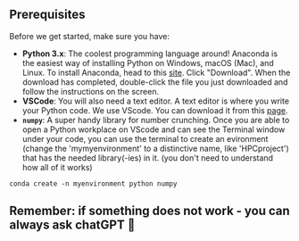 ## Prerequisites
Before we get started, make sure you have:
- **Python 3.x**: The coolest programming language around!
    Anaconda is the easiest way of installing Python on Windows, macOS (Mac), and Linux.
    To install Anaconda, head to this [site](https://www.anaconda.com/download/success).
    Click "Download". When the download has completed, double-click the file you just downloaded
    and follow the instructions on the screen.
- **VSCode**: You will also need a text editor.
    A text editor is where you write your Python code. We use VScode. You can download it
    from this [page](https://code.visualstudio.com/download).
- **`numpy`**: A super handy library for number crunching.
    Once you are able to open a Python workplace on VScode and can see the Terminal window under your code,
    you can use the terminal to create an evironment (change the 'mymyenvironment' to a distinctive name,
    like 'HPCproject') that has the needed library(-ies) in it.
    (you don't need to understand how all of it works)
```
conda create -n myenvironment python numpy
```
## Remember: if something does not work - you can always ask chatGPT 🤖 
